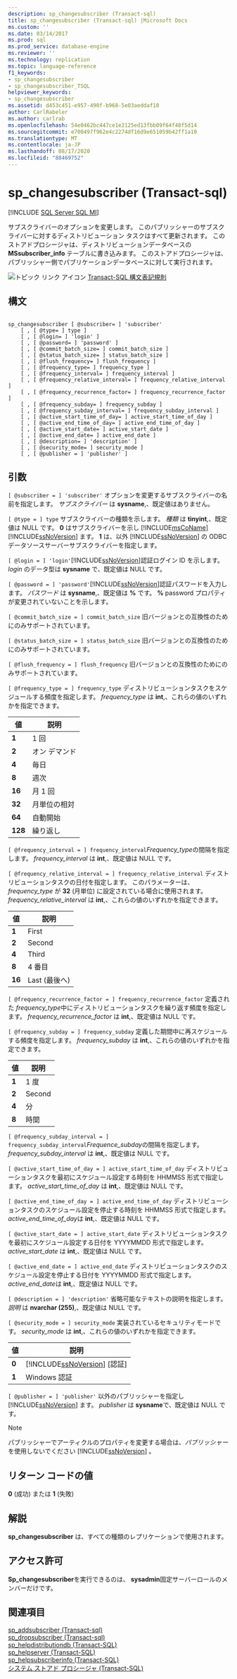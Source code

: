 ```yaml
---
description: sp_changesubscriber (Transact-sql)
title: sp_changesubscriber (Transact-sql) |Microsoft Docs
ms.custom: ''
ms.date: 03/14/2017
ms.prod: sql
ms.prod_service: database-engine
ms.reviewer: ''
ms.technology: replication
ms.topic: language-reference
f1_keywords:
- sp_changesubscriber
- sp_changesubscriber_TSQL
helpviewer_keywords:
- sp_changesubscriber
ms.assetid: d453c451-e957-490f-b968-5e03aeddaf10
author: CarlRabeler
ms.author: carlrab
ms.openlocfilehash: 54e0462bc447ce1e2125ed13fbb09f64f48f5d14
ms.sourcegitcommit: e700497f962e4c2274df16d9e651059b42ff1a10
ms.translationtype: MT
ms.contentlocale: ja-JP
ms.lasthandoff: 08/17/2020
ms.locfileid: "88469752"
---
```

# <a name="sp_changesubscriber-transact-sql"></a>sp_changesubscriber (Transact-sql)
[!INCLUDE [SQL Server SQL MI](../../includes/applies-to-version/sql-asdbmi.md)]

  サブスクライバーのオプションを変更します。 このパブリッシャーのサブスクライバーに対するディストリビューション タスクはすべて更新されます。 このストアドプロシージャは、ディストリビューションデータベースの **MSsubscriber_info** テーブルに書き込みます。 このストアドプロシージャは、パブリッシャー側でパブリケーションデータベースに対して実行されます。  
  
 ![トピック リンク アイコン](../../database-engine/configure-windows/media/topic-link.gif "トピック リンク アイコン") [Transact-SQL 構文表記規則](../../t-sql/language-elements/transact-sql-syntax-conventions-transact-sql.md)  
  
## <a name="syntax"></a>構文  
  
```  
  
sp_changesubscriber [ @subscriber= ] 'subscriber'  
    [ , [ @type= ] type ]  
    [ , [ @login= ] 'login' ]  
    [ , [ @password= ] 'password' ]  
    [ , [ @commit_batch_size= ] commit_batch_size ]  
    [ , [ @status_batch_size= ] status_batch_size ]  
    [ , [ @flush_frequency= ] flush_frequency ]  
    [ , [ @frequency_type= ] frequency_type ]  
    [ , [ @frequency_interval= ] frequency_interval ]  
    [ , [ @frequency_relative_interval= ] frequency_relative_interval ]  
    [ , [ @frequency_recurrence_factor= ] frequency_recurrence_factor ]  
    [ , [ @frequency_subday= ] frequency_subday ]  
    [ , [ @frequency_subday_interval= ] frequency_subday_interval ]  
    [ , [ @active_start_time_of_day= ] active_start_time_of_day ]  
    [ , [ @active_end_time_of_day= ] active_end_time_of_day ]  
    [ , [ @active_start_date= ] active_start_date ]  
    [ , [ @active_end_date= ] active_end_date ]  
    [ , [ @description= ] 'description' ]  
    [ , [ @security_mode= ] security_mode ]  
    [ , [ @publisher = ] 'publisher' ]  
```  
  
## <a name="arguments"></a>引数  
`[ @subscriber = ] 'subscriber'` オプションを変更するサブスクライバーの名前を指定します。 *サブスクライバー* は **sysname**,、既定値はありません。  
  
`[ @type = ] type` サブスクライバーの種類を示します。 *種類* は **tinyint**,、既定値は NULL です。 **0** はサブスクライバーを示し [!INCLUDE[msCoName](../../includes/msconame-md.md)] [!INCLUDE[ssNoVersion](../../includes/ssnoversion-md.md)] ます。 **1** は、以外 [!INCLUDE[ssNoVersion](../../includes/ssnoversion-md.md)] の ODBC データソースサーバーサブスクライバーを指定します。  
  
`[ @login = ] 'login'`[!INCLUDE[ssNoVersion](../../includes/ssnoversion-md.md)]認証ログイン ID を示します。 *login* のデータ型は **sysname** で、既定値は NULL です。  
  
`[ @password = ] 'password'`[!INCLUDE[ssNoVersion](../../includes/ssnoversion-md.md)]認証パスワードを入力します。 *パスワード* は **sysname**,、既定値は **%** です。 **%** password プロパティが変更されていないことを示します。  
  
`[ @commit_batch_size = ] commit_batch_size` 旧バージョンとの互換性のためにのみサポートされています。  
  
`[ @status_batch_size = ] status_batch_size` 旧バージョンとの互換性のためにのみサポートされています。  
  
`[ @flush_frequency = ] flush_frequency` 旧バージョンとの互換性のためにのみサポートされています。  
  
`[ @frequency_type = ] frequency_type` ディストリビューションタスクをスケジュールする頻度を指定します。 *frequency_type* は **int**,、これらの値のいずれかを指定できます。  
  
|値|説明|  
|-----------|-----------------|  
|**1**|1 回|  
|**2**|オン デマンド|  
|**4**|毎日|  
|**8**|週次|  
|**16**|月 1 回|  
|**32**|月単位の相対|  
|**64**|自動開始|  
|**128**|繰り返し|  
  
`[ @frequency_interval = ] frequency_interval`*Frequency_type*の間隔を指定します。 *frequency_interval* は **int**,、既定値は NULL です。  
  
`[ @frequency_relative_interval = ] frequency_relative_interval` ディストリビューションタスクの日付を指定します。 このパラメーターは、 *frequency_type* が **32** (月単位) に設定されている場合に使用されます。 *frequency_relative_interval* は **int**,、これらの値のいずれかを指定できます。  
  
|値|説明|  
|-----------|-----------------|  
|**1**|First|  
|**2**|Second|  
|**4**|Third|  
|**8**|4 番目|  
|**16**|Last (最後へ)|  
  
`[ @frequency_recurrence_factor = ] frequency_recurrence_factor` 定義された *frequency_type*中にディストリビューションタスクを繰り返す頻度を指定します。 *frequency_recurrence_factor* は **int**,、既定値は NULL です。  
  
`[ @frequency_subday = ] frequency_subday` 定義した期間中に再スケジュールする頻度を指定します。 *frequency_subday* は **int**,、これらの値のいずれかを指定できます。  
  
|値|説明|  
|-----------|-----------------|  
|**1**|1 度|  
|**2**|Second|  
|**4**|分|  
|**8**|時間|  
  
`[ @frequency_subday_interval = ] frequency_subday_interval`*Frequence_subday*の間隔を指定します。 *frequency_subday_interval* は **int**,、既定値は NULL です。  
  
`[ @active_start_time_of_day = ] active_start_time_of_day` ディストリビューションタスクを最初にスケジュール設定する時刻を HHMMSS 形式で指定します。 *active_start_time_of_day* は **int**,、既定値は NULL です。  
  
`[ @active_end_time_of_day = ] active_end_time_of_day` ディストリビューションタスクのスケジュール設定を停止する時刻を HHMMSS 形式で指定します。 *active_end_time_of_day*は **int**,、既定値は NULL です。  
  
`[ @active_start_date = ] active_start_date` ディストリビューションタスクを最初にスケジュール設定する日付を YYYYMMDD 形式で指定します。 *active_start_date* は **int**,、既定値は NULL です。  
  
`[ @active_end_date = ] active_end_date` ディストリビューションタスクのスケジュール設定を停止する日付を YYYYMMDD 形式で指定します。 *active_end_date*は **int**,、既定値は NULL です。  
  
`[ @description = ] 'description'` 省略可能なテキストの説明を指定します。 *説明* は **nvarchar (255)**,、既定値は NULL です。  
  
`[ @security_mode = ] security_mode` 実装されているセキュリティモードです。 *security_mode* は **int**,、これらの値のいずれかを指定できます。  
  
|値|説明|  
|-----------|-----------------|  
|**0**|[!INCLUDE[ssNoVersion](../../includes/ssnoversion-md.md)] [認証]|  
|**1**|Windows 認証|  
  
`[ @publisher = ] 'publisher'` 以外のパブリッシャーを指定し [!INCLUDE[ssNoVersion](../../includes/ssnoversion-md.md)] ます。 *publisher* は **sysname**で、既定値は NULL です。  
  
> [!NOTE]  
>  パブリッシャーでアーティクルのプロパティを変更する場合は、*パブリッシャー*を使用しないでください [!INCLUDE[ssNoVersion](../../includes/ssnoversion-md.md)] 。  
  
## <a name="return-code-values"></a>リターン コードの値  
 **0** (成功) または **1** (失敗)  
  
## <a name="remarks"></a>解説  
 **sp_changesubscriber** は、すべての種類のレプリケーションで使用されます。  
  
## <a name="permissions"></a>アクセス許可  
 **Sp_changesubscriber**を実行できるのは、 **sysadmin**固定サーバーロールのメンバーだけです。  
  
## <a name="see-also"></a>関連項目  
 [sp_addsubscriber &#40;Transact-sql&#41;](../../relational-databases/system-stored-procedures/sp-addsubscriber-transact-sql.md)   
 [sp_dropsubscriber &#40;Transact-sql&#41;](../../relational-databases/system-stored-procedures/sp-dropsubscriber-transact-sql.md)   
 [sp_helpdistributiondb &#40;Transact-SQL&#41;](../../relational-databases/system-stored-procedures/sp-helpdistributiondb-transact-sql.md)   
 [sp_helpserver &#40;Transact-SQL&#41;](../../relational-databases/system-stored-procedures/sp-helpserver-transact-sql.md)   
 [sp_helpsubscriberinfo &#40;Transact-SQL&#41;](../../relational-databases/system-stored-procedures/sp-helpsubscriberinfo-transact-sql.md)   
 [システム ストアド プロシージャ &#40;Transact-SQL&#41;](../../relational-databases/system-stored-procedures/system-stored-procedures-transact-sql.md)  
  
  
